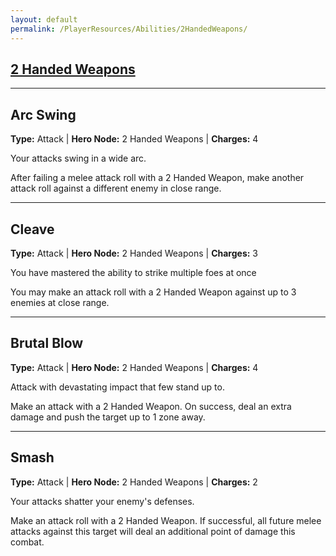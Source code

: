 ```yaml
---
layout: default
permalink: /PlayerResources/Abilities/2HandedWeapons/
---
```

## [2 Handed Weapons](#2-Handed-Weapons)

------------------------------------------------

## Arc Swing
**Type:** Attack
 | **Hero Node:** 2 Handed Weapons
 | **Charges:** 4

Your attacks swing in a wide arc.

After failing a melee attack roll with a 2 Handed Weapon, make another attack roll against a different enemy in close range.

------------------------------------------------

## Cleave
**Type:** Attack
 | **Hero Node:** 2 Handed Weapons
 | **Charges:** 3

You have mastered the ability to strike multiple foes at once

You may make an attack roll with a 2 Handed Weapon against up to 3 enemies at close range.

------------------------------------------------

## Brutal Blow
**Type:** Attack
 | **Hero Node:** 2 Handed Weapons
 | **Charges:** 4

Attack with devastating impact that few stand up to.

Make an attack with a 2 Handed Weapon. On success, deal an extra damage and push the target up to 1 zone away.

------------------------------------------------

## Smash
**Type:** Attack
 | **Hero Node:** 2 Handed Weapons
 | **Charges:** 2

Your attacks shatter your enemy's defenses.

Make an attack roll with a 2 Handed Weapon. If successful, all future melee attacks against this target will deal an additional point of damage this combat.